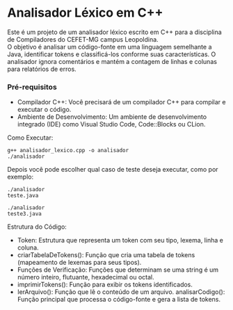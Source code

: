
# Analisador Léxico em C++ 
Este é um projeto de um analisador léxico escrito em C++ para a disciplina de Compiladores do CEFET-MG campus Leopoldina. <br/>
O objetivo é analisar um código-fonte em uma linguagem semelhante a Java, identificar tokens e classificá-los conforme suas características. 
O analisador ignora comentários e mantém a contagem de linhas e colunas para relatórios de erros. <br/>


### Pré-requisitos 
+ Compilador C++: Você precisará de um compilador C++ para compilar e executar o código.
+ Ambiente de Desenvolvimento: Um ambiente de desenvolvimento integrado (IDE) como Visual Studio Code, Code::Blocks ou CLion.


Como Executar:
```
g++ analisador_lexico.cpp -o analisador	
./analisador
```
Depois você pode escolher qual caso de teste deseja executar, como por exemplo:

```
./analisador
teste.java
```
```
./analisador
teste3.java
```

Estrutura do Código:
+ Token: Estrutura que representa um token com seu tipo, lexema, linha e coluna.
+ criarTabelaDeTokens(): Função que cria uma tabela de tokens (mapeamento de lexemas para seus tipos).
+ Funções de Verificação: Funções que determinam se uma string é um número inteiro, flutuante, hexadecimal ou octal.
+ imprimirTokens(): Função para exibir os tokens identificados.
+ lerArquivo(): Função que lê o conteúdo de um arquivo.
analisarCodigo(): Função principal que processa o código-fonte e gera a lista de tokens.
